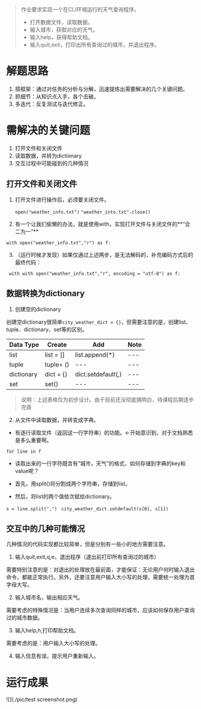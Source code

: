 >作业要求实现一个在CLI环境运行的天气查询程序。
> + 打开数据文件，读取数据。
> + 输入城市，获取对应的天气。
> + 输入help，获得帮助文档。
> + 输入quit,exit，打印出所有查询过的城市，并退出程序。

# 解题思路
1. 搭框架：通过对任务的分析与分解，迅速提炼出需要解决的几个关键问题。
2. 抓细节：从知识点入手，各个击破。
3. 多迭代：反复测试与迭代修正。


# 需解决的关键问题
1. 打开文件和关闭文件
2. 读取数据，并转为dictionary
3. 交互过程中可能碰到的几种情况

## 打开文件和关闭文件

1. 打开文件进行操作后，必须要关闭文件。

	```open("weather_info.txt")```
	```"weather_into.txt".close()```

2. 有一个让我们偷懒的办法，就是使用with，实现打开文件与关闭文件的**“合二为一”**

```with open("weather_info.txt","r") as f:```

3. （运行时候才发现）如果仅通过上述两步，是无法解码的，补充编码方式后的最终代码：

``` with with open("weather_info.txt","r", encoding = "utf-8") as f:```

## 数据转换为dictionary

1. 创建空的dictionary

创建空dictionary很简单```city_weather_dict = {}```，但需要注意的是，创建list、tuple、dictionary、set等的区别。


|Data Type|Create|Add|Note|
|------ |---|----|----|
|list |list = []|list.append(*)|---|
|tuple |tuple= ()|---|---|
|dictionary|dict = {}|dict.setdefault(*,*)|---|
|set |set()|---|---|

>说明：上述表格仅为初步设计。由于目前还没彻底搞明白，待课程后期逐步完善


2. 从文件中读取数据，并转变成字典。

* 有逐行读取文件（返回这一行字符串）的功能。←开始意识到，对于文档熟悉是多么重要啊。

```for line in f```

* 读取出来的一行字符既含有“城市，天气”的格式，如何存储到字典的key和value呢？

+ 首先，用split()将分割成两个字符串，存储到list。

+ 然后，将list的两个值依次赋给dictionary。

```s = line.split(",") ```
```city_weather_dict.setdefault(s[0], s[1])```

## 交互中的几种可能情况

几种情况的代码实现都比较简单，但是分别有一些小的地方需要注意。

1. 输入quit,exit,q,e，退出程序（退出前打印所有查询过的城市）

需要特别注意的是：对退出的处理放在最前面，才能保证：无论用户何时输入退出命令，都能正常执行。另外，还要注意用户输入大小写的处理，需要统一处理为首字母大写。

2. 输入城市名，输出相应天气。

需要考虑的特殊情况是：当用户连续多次查询同样的城市，应该如何保存用户查询过的城市数据。

3. 输入help,h,打印帮助文档。

需要考虑的是：用户输入大小写的处理。

4. 输入信息有误，提示用户重新输入。

# 运行成果
![](./pic/test screenshot.png)







